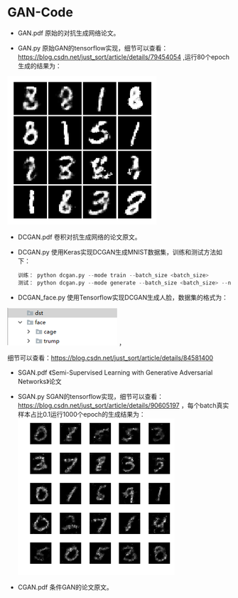 # GAN-Code

- GAN.pdf 原始的对抗生成网络论文。

- GAN.py 原始GAN的tensorflow实现，细节可以查看：https://blog.csdn.net/just_sort/article/details/79454054 ,运行80个epoch生成的结果为：

![](image/GAN.jpg)

- DCGAN.pdf 卷积对抗生成网络的论文原文。

- DCGAN.py 使用Keras实现DCGAN生成MNIST数据集，训练和测试方法如下：

  ```python
  训练： python dcgan.py --mode train --batch_size <batch_size>
  测试： python dcgan.py --mode generate --batch_size <batch_size> --nice
  ```

- DCGAN_face.py 使用Tensorflow实现DCGAN生成人脸，数据集的格式为：

![数据集](image/GAN_face_data.jpg) ，

细节可以查看：https://blog.csdn.net/just_sort/article/details/84581400

- SGAN.pdf 《Semi-Supervised Learning with Generative Adversarial Networks》论文

- SGAN.py SGAN的tensorflow实现，细节可以查看：https://blog.csdn.net/just_sort/article/details/90605197 ，每个batch真实样本占比0.1运行1000个epoch的生成结果为：
![SSGAN](image/ssgan-1000epoch.jpg)

- CGAN.pdf 条件GAN的论文原文。


